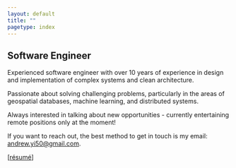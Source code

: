 ```yaml
---
layout: default
title: ""
pagetype: index
---
```


## Software Engineer

<div class="bg-img profile-picture-louvre1 centered"></div>

Experienced software engineer with over 10 years of experience in design and implementation of complex systems and clean architecture.

Passionate about solving challenging problems, particularly in the areas of geospatial databases, machine learning, and distributed systems.

Always interested in talking about new opportunities - currently entertaining remote positions only at the moment!

If you want to reach out, the best method to get in touch is my email: <andrew.yi50@gmail.com>.

[[résumé](/resume.pdf)]
